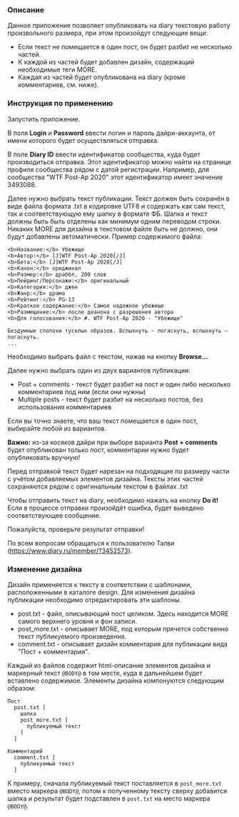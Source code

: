 ### Описание

Данное приложение позволяет опубликовать на diary текстовую работу произвольного размера,
при этом произойдут следующие вещи:
* Если текст не помещается в один пост, он будет разбит не несколько частей.
* К каждой из частей будет добавлен дизайн, содержащий необходимые теги MORE.
* Каждая из частей будет опубликована на diary (кроме комментариев, см. ниже).

### Инструкция по применению

Запустить приложение.

В поля **Login** и **Password** ввести логин и пароль дайри-аккаунта,
от имени которого будет осуществляться отправка.

В поле **Diary ID** ввести идентификатор сообщества, куда будет производиться отправка.
Этот идентификатор можно найти на странице профиля сообщества рядом с датой регистрации.
Например, для сообщества "WTF Post-Ap 2020" этот идентификатор имеет значение 3493088.

Далее нужно выбрать текст публикации.
Текст должен быть сохранён в виде файла формата .txt в кодировке UTF8 и содержать как сам текст,
так и соответствующую ему шапку в формате ФБ.
Шапка и текст должны быть быть отделены как минимум одним переводом строки.
Никаких MORE для дизайна в текстовом файле быть не должно, они будут добавлены автоматически. 
Пример содержимого файла:
```
<b>Название:</b> Убежище
<b>Автор:</b> [J]WTF Post-Ap 2020[/J]
<b>Бета:</b> [J]WTF Post-Ap 2020[/J]
<b>Канон:</b> ориджинал
<b>Размер:</b> драббл, 200 слов
<b>Пейринг/Персонажи:</b> оригинальный
<b>Категория:</b> джен
<b>Жанр:</b> драма
<b>Рейтинг:</b> PG-13
<b>Краткое содержание:</b> Самое надежное убежище
<b>Размещение:</b> после деанона с разрешения автора
<b>Для голосования:</b> #. WTF Post-Ap 2020 - "Убежище"

Бездумные сполохи тусклых образов. Вспыхнуть – погаснуть, вспыхнуть – погаснуть. 
...
```

Необходимо выбрать файл с текстом, нажав на кнопку **Browse...**

Далее нужно выбрать один из двух вариантов публикации:
* Post + comments - текст будет разбит на пост и один либо несколько комментариев под ним (если они нужны)
* Multiple posts - текст будет разбит на несколько постов, без использования комментариев

Если вы точно знаете, что ваш текст помещается в один пост, выбирайте любой из вариантов.

**Важно:** из-за косяков дайри при выборе варианта **Post + comments** будет опубликован только пост,
комментарии нужно будет опубликовать вручную!

Перед отправкой текст будет нарезан на подходящие по размеру части с учётом добавляемых элементов дизайна.
Тексты этих частей сохраняются рядом с оригинальным текстом в файлах .txt

Чтобы отправить текст на diary, необходимо нажать на кнопку **Do it!**
Если в процессе отправки произойдёт ошибка, будет выведено соответствующее сообщение.

Пожалуйста, проверьте результат отправки!

По всем вопросам обращаться к пользователю Талви (https://www.diary.ru/member/?3452573).

### Изменение дизайна

Дизайн применяется к тексту в соответствии с шаблонами, расположенными в каталоге design.
Для изменения дизайна публикации необходимо отредактировать эти шаблоны.

* post.txt - файл, описывающий пост целиком. Здесь находится MORE самого верхнего уровня и фон записи.
* post_more.txt - описывает MORE, под которым прячется собственно текст публикуемого произведения.
* comment.txt - описывает дизайн комментария для публикации вида "Пост + комментарии".

Каждый из файлов содержит html-описание элементов дизайна и маркерный текст `@BODY@` в том месте,
куда в дальнейшем будет вставлено содержимое. Элементы дизайна компонуются следующим образом:

```
Пост
  post.txt [
    шапка
    post_more.txt [
      публикуемый текст
    ]
  ]

Комментарий
  comment.txt [
    публикуемый текст
  ]
```

К примеру, сначала публикуемый текст поставляется в `post_more.txt` вместо маркера `@BODY@`,
потом к полученному тексту сверху добавится шапка и результат будет подставлен в `post.txt`
на место маркера `@BODY@`.
